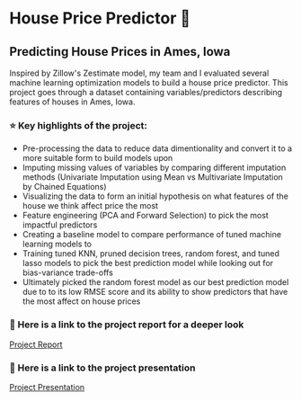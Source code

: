 # House Price Predictor 🏡
## Predicting House Prices in Ames, Iowa

Inspired by Zillow's Zestimate model, my team and I evaluated several machine learning optimization models to build a house price predictor. This project goes through a dataset containing variables/predictors describing features of houses in Ames, Iowa.

### ⭐️ Key highlights of the project:
- Pre-processing the data to reduce data dimentionality and convert it to a more suitable form to build models upon
- Imputing missing values of variables by comparing different imputation methods (Univariate Imputation using Mean vs Multivariate Imputation by Chained Equations)
- Visualizing the data to form an initial hypothesis on what features of the house we think affect price the most
- Feature engineering (PCA and Forward Selection) to pick the most impactful predictors
- Creating a baseline model to compare performance of tuned machine learning models to
- Training tuned KNN, pruned decision trees, random forest, and tuned lasso models to pick the best prediction model while looking out for bias-variance trade-offs
- Ultimately picked the random forest model as our best prediction model due to to its low RMSE score and its ability to show predictors that have the most affect on house prices

### 🔎 Here is a link to the project report for a deeper look
[Project Report](https://drive.google.com/file/d/1r-WBKyk_H3IFA25h3kzNHxJp3GYaMjyz/view?usp=share_link)

### 🔎 Here is a link to the project presentation 
[Project Presentation](https://drive.google.com/file/d/1wjM7aSuYMEN7yl99CNUap3FvT0RLhtOs/view?usp=share_link)
